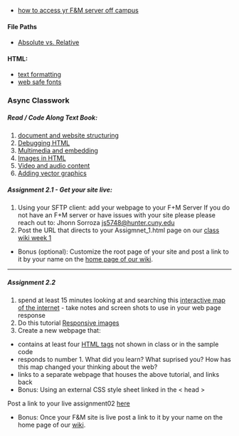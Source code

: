 * [how to access yr F&M server off campus](https://fm.hunter.cuny.edu/resources/support/accessing-your-undergraduate-home-directory/)
#### File Paths
* [Absolute vs. Relative](https://www.coffeecup.com/help/articles/absolute-vs-relative-pathslinks/)

#### HTML:
* [text formatting](https://www.w3schools.com/css/css_text.asp)
* [web safe fonts](https://www.w3schools.com/cssref/css_websafe_fonts.php)


### Async Classwork
##### Read / Code Along Text Book:
1. [document and website structuring](https://developer.mozilla.org/en-US/docs/Learn/HTML/Introduction_to_HTML/Document_and_website_structure)
2. [Debugging HTML](https://developer.mozilla.org/en-US/docs/Learn/HTML/Introduction_to_HTML/Debugging_HTML)
3. [Multimedia and embedding](https://developer.mozilla.org/en-US/docs/Learn/HTML/Multimedia_and_embedding)
4. [Images in HTML](https://developer.mozilla.org/en-US/docs/Learn/HTML/Multimedia_and_embedding/Images_in_HTML)
5. [Video and audio content](https://developer.mozilla.org/en-US/docs/Learn/HTML/Multimedia_and_embedding/Video_and_audio_content)
6. [Adding vector graphics](https://developer.mozilla.org/en-US/docs/Learn/HTML/Multimedia_and_embedding/Adding_vector_graphics_to_the_Web)


##### Assignment 2.1 - Get your site live:
1. Using your SFTP client: add your webpage to your F+M Server
If you do not have an F+M server or have issues with your site please please reach out to: Jhonn Sorroza <js5748@hunter.cuny.edu>
2. Post the URL that directs to your Assigmnet_1.html page on our [class wiki week 1](https://github.com/rebleo/webProductionSpring2024/wiki/Week-01)
  * Bonus (optional): Customize the root page of your site and post a link to it by your name on the [home page of our wiki](https://github.com/rebleo/webProductionSpring2024/wiki).

***

##### Assignment 2.2
1. spend at least 15 minutes looking at and searching this [interactive map of the internet](https://classic.qz.com/map-of-the-internet/) - take notes and screen shots to use in your web page response
2. Do this tutorial [Responsive images](https://developer.mozilla.org/en-US/docs/Learn/HTML/Multimedia_and_embedding/Responsive_images)
3. Create a new webpage that:
 * contains at least four [HTML tags](https://developer.mozilla.org/en-US/docs/Web/HTML/Element) not shown in class or in the sample code
 * responds to number 1. What did you learn? What suprised you? How has this map changed your thinking about the web?
 * links to a separate webpage that houses the above tutorial, and links back
 * Bonus: Using an external CSS style sheet linked in the < head >
 
 Post a link to your live assignment02 [here](https://github.com/rebleo/webProductionSpring2024/wiki/Week-02)

 * Bonus:
 Once your F&M site is live post a link to it by your name on the home page of our [wiki](https://github.com/rebleo/webProductionSpring2024/wiki).

